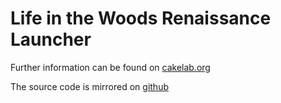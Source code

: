 # Life in the Woods Renaissance Launcher


Further information can be found on [cakelab.org](http://homac.cakelab.org/projects/litwrl/index.html)

The source code is mirrored on [github](https://github.com/homacs/org.cakelab.litwrl)


